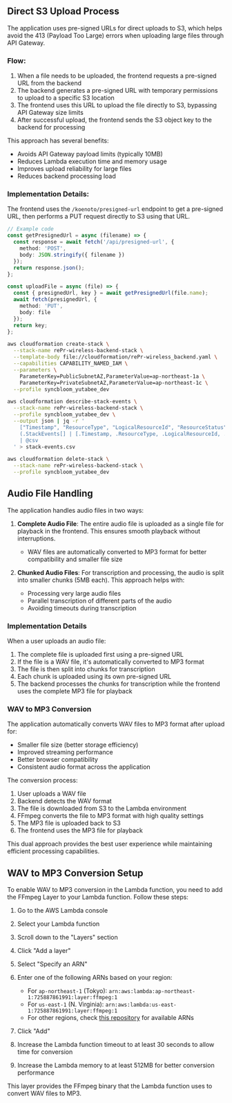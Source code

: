 ## Direct S3 Upload Process

The application uses pre-signed URLs for direct uploads to S3, which helps avoid the 413 (Payload Too Large) errors when uploading large files through API Gateway.

### Flow:

1. When a file needs to be uploaded, the frontend requests a pre-signed URL from the backend
2. The backend generates a pre-signed URL with temporary permissions to upload to a specific S3 location
3. The frontend uses this URL to upload the file directly to S3, bypassing API Gateway size limits
4. After successful upload, the frontend sends the S3 object key to the backend for processing

This approach has several benefits:
- Avoids API Gateway payload limits (typically 10MB)
- Reduces Lambda execution time and memory usage
- Improves upload reliability for large files
- Reduces backend processing load

### Implementation Details:

The frontend uses the `/koenoto/presigned-url` endpoint to get a pre-signed URL, then performs a PUT request directly to S3 using that URL.

```typescript
// Example code
const getPresignedUrl = async (filename) => {
  const response = await fetch('/api/presigned-url', {
    method: 'POST',
    body: JSON.stringify({ filename })
  });
  return response.json();
};

const uploadFile = async (file) => {
  const { presignedUrl, key } = await getPresignedUrl(file.name);
  await fetch(presignedUrl, {
    method: 'PUT',
    body: file
  });
  return key;
};
```

```bash
aws cloudformation create-stack \
  --stack-name rePr-wireless-backend-stack \
  --template-body file://cloudformation/rePr-wireless_backend.yaml \
  --capabilities CAPABILITY_NAMED_IAM \
  --parameters \
    ParameterKey=PublicSubnetAZ,ParameterValue=ap-northeast-1a \
    ParameterKey=PrivateSubnetAZ,ParameterValue=ap-northeast-1c \
  --profile syncbloom_yutabee_dev
```

```bash
aws cloudformation describe-stack-events \
  --stack-name rePr-wireless-backend-stack \
  --profile syncbloom_yutabee_dev \
  --output json | jq -r '
    ["Timestamp", "ResourceType", "LogicalResourceId", "ResourceStatus", "ResourceStatusReason"],
    (.StackEvents[] | [.Timestamp, .ResourceType, .LogicalResourceId, .ResourceStatus, (.ResourceStatusReason // "N/A")])
    | @csv
  ' > stack-events.csv
```

```bash
aws cloudformation delete-stack \
  --stack-name rePr-wireless-backend-stack \
  --profile syncbloom_yutabee_dev
```

## Audio File Handling

The application handles audio files in two ways:

1. **Complete Audio File**: The entire audio file is uploaded as a single file for playback in the frontend. This ensures smooth playback without interruptions.
   - WAV files are automatically converted to MP3 format for better compatibility and smaller file size

2. **Chunked Audio Files**: For transcription and processing, the audio is split into smaller chunks (5MB each). This approach helps with:
   - Processing very large audio files
   - Parallel transcription of different parts of the audio
   - Avoiding timeouts during transcription

### Implementation Details

When a user uploads an audio file:

1. The complete file is uploaded first using a pre-signed URL
2. If the file is a WAV file, it's automatically converted to MP3 format
3. The file is then split into chunks for transcription
4. Each chunk is uploaded using its own pre-signed URL
5. The backend processes the chunks for transcription while the frontend uses the complete MP3 file for playback

### WAV to MP3 Conversion

The application automatically converts WAV files to MP3 format after upload for:
- Smaller file size (better storage efficiency)
- Improved streaming performance
- Better browser compatibility
- Consistent audio format across the application

The conversion process:
1. User uploads a WAV file
2. Backend detects the WAV format
3. The file is downloaded from S3 to the Lambda environment
4. FFmpeg converts the file to MP3 format with high quality settings
5. The MP3 file is uploaded back to S3
6. The frontend uses the MP3 file for playback

This dual approach provides the best user experience while maintaining efficient processing capabilities.

## WAV to MP3 Conversion Setup

To enable WAV to MP3 conversion in the Lambda function, you need to add the FFmpeg Layer to your Lambda function. Follow these steps:

1. Go to the AWS Lambda console
2. Select your Lambda function
3. Scroll down to the "Layers" section
4. Click "Add a layer"
5. Select "Specify an ARN"
6. Enter one of the following ARNs based on your region:
   - For `ap-northeast-1` (Tokyo): `arn:aws:lambda:ap-northeast-1:725887861991:layer:ffmpeg:1`
   - For `us-east-1` (N. Virginia): `arn:aws:lambda:us-east-1:725887861991:layer:ffmpeg:1`
   - For other regions, check [this repository](https://github.com/serverlesspub/ffmpeg-aws-lambda-layer) for available ARNs

7. Click "Add"
8. Increase the Lambda function timeout to at least 30 seconds to allow time for conversion
9. Increase the Lambda memory to at least 512MB for better conversion performance

This layer provides the FFmpeg binary that the Lambda function uses to convert WAV files to MP3.